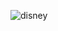 ![disney](https://user-images.githubusercontent.com/39131808/191594561-6dec4d3e-5232-4ae1-88a0-2dc3286597a7.png)
